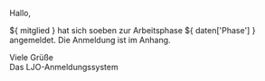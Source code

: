 Hallo,
  
${ mitglied } hat sich soeben zur Arbeitsphase ${ daten['Phase'] } angemeldet.
Die Anmeldung ist im Anhang.

Viele Grüße  
Das LJO-Anmeldungssystem
